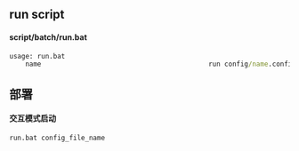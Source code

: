 ## run script

#### script/batch/run.bat
```bat
usage: run.bat  
    name                                          run config/name.config by interactive mode  
```

## 部署

#### 交互模式启动
```sh
run.bat config_file_name
```
